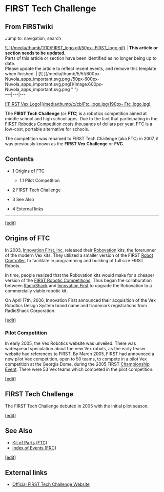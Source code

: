 # FIRST Tech Challenge

## From FIRSTwiki

Jump to: navigation, search

[![ ](/media/thumb/1/10/FIRST_logo.gif/50px-
FIRST_logo.gif)](Image:FIRST_logo.gif " ") | **This article or section needs to be updated.**<br>
Parts of this article or section have been identified as no longer being up to date.<br>
Please update the article to reflect recent events, and remove this template when finished. | [![ ](/media/thumb/5/5f/600px-Nuvola_apps_important.svg.png
/50px-600px-Nuvola_apps_important.svg.png)](Image:600px-
Nuvola_apps_important.svg.png " ")<br>
---|---|---

[![FIRST Vex Logo](/media/thumb/c/cb/Ftc_logo.jpg/190px-
Ftc_logo.jpg)](Image:Ftc_logo.jpg "FIRST Vex Logo")

The **FIRST Tech Challenge** (or **FTC**) is a robotics competition aimed at middle school and high school ages. Due to the fact that participating in the [FIRST Robotics Competition](first) costs thousands of dollars per year, FTC is a low-cost, portable alternative for schools.

The competition was renamed to FIRST Tech Challenge (aka FTC) in 2007, it was previously known as the **FIRST Vex Challenge** or **FVC**.

## Contents

- 1 Origins of FTC

  - 1.1 Pilot Competition

- 2 FIRST Tech Challenge
- 3 See Also
- 4 External links

--------------------------------------------------------------------------------

[[edit](/index.php?title=FIRST_Tech_Challenge&action=edit&section=1 "Edit
section: Origins of FTC")]

## Origins of FTC

In 2003, [Innovation First, Inc.](Innovation_First%2C_Inc. "Innovation First, Inc.") released their [Robovation](Robovation "Robovation") kits, the forerunner of the modern Vex kits. They utilized a smaller version of the FIRST [Robot Controller](Robot_Controller "Robot Controller"), to facilitate in programming and building of full size FIRST Robots.

In time, people realized that the Robovation kits would make for a cheaper version of the [FIRST Robotic Competitions](Regional "Regional"). Thus began the collaboration between [RadioShack](http://www.wikipedia.org/wiki/RadioShack "wikipedia:RadioShack") and [Innovation First](Innovation_First%2C_Inc. "Innovation First,
Inc.") to upgrade the Robovation to a commercially viable robotic kit.

On April 17th, 2006, Innovation First announced their acquisition of the Vex Robotics Design System brand name and trademark registrations from RadioShack Corporation.

[[edit](/index.php?title=FIRST_Tech_Challenge&action=edit&section=2 "Edit
section: Pilot Competition")]

### Pilot Competition

In early 2005, the Vex Robotics website was unveiled. There was widespread speculation about the new Vex robots, as the early teaser website had references to FIRST. By March 2005, FIRST had announced a new pilot Vex competition, open to 50 teams, to compete in a pilot Vex competition at the Georgia Dome, during the 2005 FIRST [Championship Event](Championship_Event "Championship Event"). There were 53 Vex teams which competed in the pilot competition.

[[edit](/index.php?title=FIRST_Tech_Challenge&action=edit&section=3 "Edit
section: FIRST Tech Challenge")]

## FIRST Tech Challenge

The FIRST Tech Challenge debuted in 2005 with the initial pilot season.

[[edit](/index.php?title=FIRST_Tech_Challenge&action=edit&section=4 "Edit
section: See Also")]

## See Also

- [Kit of Parts (FTC)](Kit_of_parts_%28FTC%29 "Kit of parts \(FTC\)")
- [Index of Events (FRC)](Index_of_events_%28FTC%29 "Index of events \(FTC\)")

[[edit](/index.php?title=FIRST_Tech_Challenge&action=edit&section=5 "Edit
section: External links")]

## External links

- [Official FIRST Tech Challenge Website](http://www.usfirst.org/roboticsprograms/ftc/default.aspx?id=968 "http://www.usfirst.org/roboticsprograms/ftc/default.aspx?id=968")

